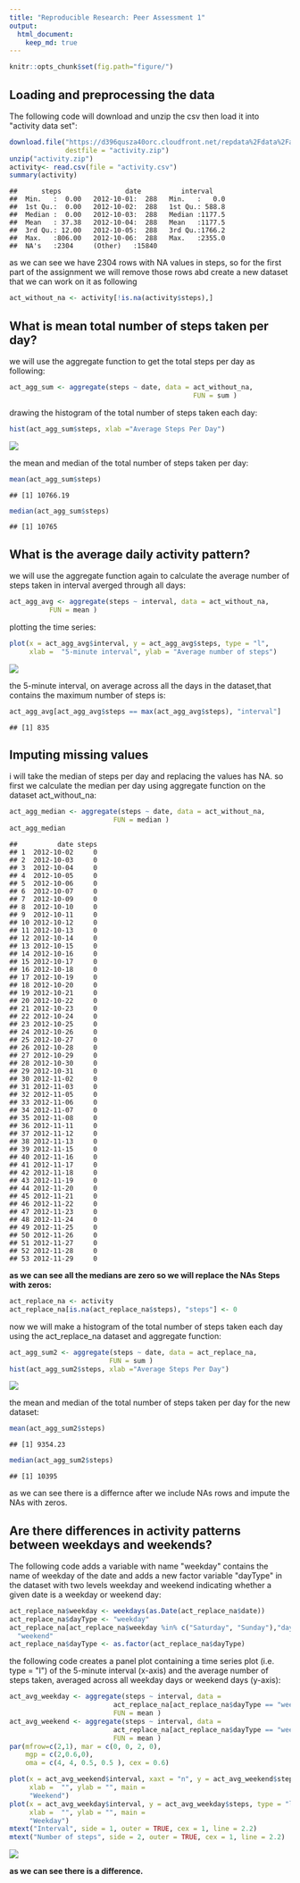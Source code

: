 ```yaml
---
title: "Reproducible Research: Peer Assessment 1"
output: 
  html_document:
    keep_md: true
---
```



```r
knitr::opts_chunk$set(fig.path="figure/")
```

## Loading and preprocessing the data

The following code will download and unzip the csv then load it into "activity data set":


```r
download.file("https://d396qusza40orc.cloudfront.net/repdata%2Fdata%2Factivity.zip",
              destfile = "activity.zip")
unzip("activity.zip")
activity<- read.csv(file = "activity.csv")
summary(activity)
```

```
##      steps                date          interval     
##  Min.   :  0.00   2012-10-01:  288   Min.   :   0.0  
##  1st Qu.:  0.00   2012-10-02:  288   1st Qu.: 588.8  
##  Median :  0.00   2012-10-03:  288   Median :1177.5  
##  Mean   : 37.38   2012-10-04:  288   Mean   :1177.5  
##  3rd Qu.: 12.00   2012-10-05:  288   3rd Qu.:1766.2  
##  Max.   :806.00   2012-10-06:  288   Max.   :2355.0  
##  NA's   :2304     (Other)   :15840
```
as we can see we have 2304 rows with NA values in steps, so for the first part of the assignment we will remove those rows abd create a new dataset that we can work on it as following


```r
act_without_na <- activity[!is.na(activity$steps),]
```

## What is mean total number of steps taken per day?

we will use the aggregate function to get the total steps per day as following:


```r
act_agg_sum <- aggregate(steps ~ date, data = act_without_na, 
                                              FUN = sum )
```

drawing the histogram of the total number of steps taken each day:

```r
hist(act_agg_sum$steps, xlab ="Average Steps Per Day")
```

![](figure/unnamed-chunk-5-1.png)<!-- -->

the mean and median of the total number of steps taken per day:

```r
mean(act_agg_sum$steps)
```

```
## [1] 10766.19
```

```r
median(act_agg_sum$steps)
```

```
## [1] 10765
```

## What is the average daily activity pattern?

we will use the aggregate function again to calculate the average number of steps taken in interval averged through all days:


```r
act_agg_avg <- aggregate(steps ~ interval, data = act_without_na, 
          FUN = mean )
```

plotting the time series:

```r
plot(x = act_agg_avg$interval, y = act_agg_avg$steps, type = "l",
     xlab =  "5-minute interval", ylab = "Average number of steps")
```

![](figure/unnamed-chunk-8-1.png)<!-- -->

the 5-minute interval, on average across all the days in the dataset,that contains the maximum number of steps is:

```r
act_agg_avg[act_agg_avg$steps == max(act_agg_avg$steps), "interval"]
```

```
## [1] 835
```


## Imputing missing values


i will take the median of steps per day and replacing the values has NA.
so first we calculate the median per day using aggregate function on the dataset act_without_na:

```r
act_agg_median <- aggregate(steps ~ date, data = act_without_na, 
                          FUN = median )
act_agg_median
```

```
##          date steps
## 1  2012-10-02     0
## 2  2012-10-03     0
## 3  2012-10-04     0
## 4  2012-10-05     0
## 5  2012-10-06     0
## 6  2012-10-07     0
## 7  2012-10-09     0
## 8  2012-10-10     0
## 9  2012-10-11     0
## 10 2012-10-12     0
## 11 2012-10-13     0
## 12 2012-10-14     0
## 13 2012-10-15     0
## 14 2012-10-16     0
## 15 2012-10-17     0
## 16 2012-10-18     0
## 17 2012-10-19     0
## 18 2012-10-20     0
## 19 2012-10-21     0
## 20 2012-10-22     0
## 21 2012-10-23     0
## 22 2012-10-24     0
## 23 2012-10-25     0
## 24 2012-10-26     0
## 25 2012-10-27     0
## 26 2012-10-28     0
## 27 2012-10-29     0
## 28 2012-10-30     0
## 29 2012-10-31     0
## 30 2012-11-02     0
## 31 2012-11-03     0
## 32 2012-11-05     0
## 33 2012-11-06     0
## 34 2012-11-07     0
## 35 2012-11-08     0
## 36 2012-11-11     0
## 37 2012-11-12     0
## 38 2012-11-13     0
## 39 2012-11-15     0
## 40 2012-11-16     0
## 41 2012-11-17     0
## 42 2012-11-18     0
## 43 2012-11-19     0
## 44 2012-11-20     0
## 45 2012-11-21     0
## 46 2012-11-22     0
## 47 2012-11-23     0
## 48 2012-11-24     0
## 49 2012-11-25     0
## 50 2012-11-26     0
## 51 2012-11-27     0
## 52 2012-11-28     0
## 53 2012-11-29     0
```

**as we can see all the medians are zero so we will replace the NAs Steps with zeros:**

```r
act_replace_na <- activity
act_replace_na[is.na(act_replace_na$steps), "steps"] <- 0
```

now we will make a histogram of the total number of steps taken each day using the act_replace_na dataset and aggregate function:

```r
act_agg_sum2 <- aggregate(steps ~ date, data = act_replace_na, 
                         FUN = sum )
hist(act_agg_sum2$steps, xlab ="Average Steps Per Day")
```

![](figure/unnamed-chunk-12-1.png)<!-- -->

the mean and median of the total number of steps taken per day for the new dataset:

```r
mean(act_agg_sum2$steps)
```

```
## [1] 9354.23
```

```r
median(act_agg_sum2$steps)
```

```
## [1] 10395
```

as we can see there is a differnce after we include NAs rows and impute the NAs with zeros.


## Are there differences in activity patterns between weekdays and weekends?


The following code adds a variable with name "weekday" contains the name of weekday of the date and adds a new factor variable "dayType" in the dataset with two levels weekday and weekend indicating whether a given date is a weekday or weekend day:

```r
act_replace_na$weekday <- weekdays(as.Date(act_replace_na$date))
act_replace_na$dayType <- "weekday"
act_replace_na[act_replace_na$weekday %in% c("Saturday", "Sunday"),"dayType"]<-
  "weekend"
act_replace_na$dayType <- as.factor(act_replace_na$dayType)
```

the following code creates a panel plot containing a time series plot (i.e. type = "l") of the 5-minute interval (x-axis) and the average number of steps taken, averaged across all weekday days or weekend days (y-axis):

```r
act_avg_weekday <- aggregate(steps ~ interval, data =
                          act_replace_na[act_replace_na$dayType == "weekday",], 
                          FUN = mean )
act_avg_weekend <- aggregate(steps ~ interval, data =   
                          act_replace_na[act_replace_na$dayType == "weekend",], 
                          FUN = mean )
par(mfrow=c(2,1), mar = c(0, 0, 2, 0), 
    mgp = c(2,0.6,0), 
    oma = c(4, 4, 0.5, 0.5 ), cex = 0.6)

plot(x = act_avg_weekend$interval, xaxt = "n", y = act_avg_weekend$steps, type = "l",
     xlab =  "", ylab = "", main =    
     "Weekend")
plot(x = act_avg_weekday$interval, y = act_avg_weekday$steps, type = "l",
     xlab =  "", ylab = "", main =    
     "Weekday")
mtext("Interval", side = 1, outer = TRUE, cex = 1, line = 2.2)
mtext("Number of steps", side = 2, outer = TRUE, cex = 1, line = 2.2)
```

![](figure/unnamed-chunk-15-1.png)<!-- -->

**as we can see there is a difference.**
